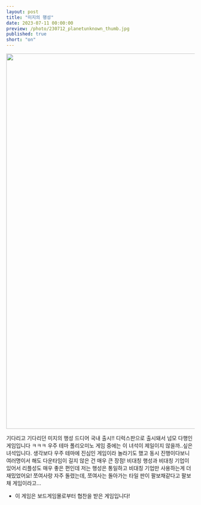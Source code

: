 ```yaml
---
layout: post
title: "미지의 행성"
date: 2023-07-11 00:00:00
preview: /photo/230712_planetunknown_thumb.jpg
published: true
short: "on"
---
```


<img src="/photo/230712_planetunknown.jpg" width="1000">


기다리고 기다리던 미지의 행성 드디어 국내 출시!!
디럭스판으로 출시돼서 넘모 다행인 게임입니다 ㅋㅋㅋ 
우주 테마 폴리오미노 게임 중에는 이 녀석이 제일이지 않을까..싶은 녀석입니다.
생각보다 우주 테마에 진심인 게임이라 놀라기도 했고
동시 진행이다보니 여러명이서 해도 다운타임이 길지 않은 건 매우 큰 장점!
비대칭 행성과 비대칭 기업이 있어서 리플성도 매우 좋은 편인데
저는 행성은 통일하고 비대칭 기업만 사용하는게 더 재밌었어요! 
쪼여사랑 자주 돌렸는데, 쪼여사는 돌아가는 타일 판이 팔보채같다고 팔보채 게임이라고...


* 이 게임은 보드게임몰로부터 협찬을 받은 게임입니다! 